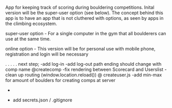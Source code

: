 App for keeping track of scoring during bouldering competitions. Inital version will be the super-user option (see below). The concept behind this app is to have an app that is not cluthered with options, as seen by apps in the climbing ecosystem.

super-user option - For a single computer in the gym that all boulderers can use at the same time.

online option - This version will be for personal use with mobile phone, registration and login will be necessary

.
.
.
.
.
next step;
-add log-in
-add log-out
path ending should change with comp name @createcomp
-fix rendering between Scorecard and Userslist
-clean up routing (window.location.reload()) @ createuser.js
-add min-max for amount of boulders for creating comps at server

-

-   add secrets.json / .gitignore

